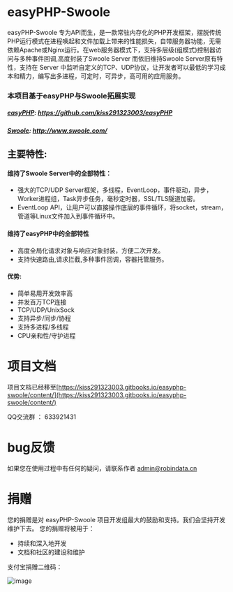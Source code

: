 # easyPHP-Swoole
easyPHP-Swoole 专为API而生，是一款常驻内存化的PHP开发框架，摆脱传统PHP运行模式在进程唤起和文件加载上带来的性能损失，自带服务器功能，无需依赖Apache或Nginx运行。在web服务器模式下，支持多层级(组模式)控制器访问与多种事件回调,高度封装了Swoole Server 而依旧维持Swoole Server原有特性，支持在 Server 中监听自定义的TCP、UDP协议，让开发者可以最低的学习成本和精力，编写出多进程，可定时，可异步，高可用的应用服务。

### 本项目基于easyPHP与Swoole拓展实现

##### [easyPHP](https://github.com/kiss291323003/easyPHP): https://github.com/kiss291323003/easyPHP
##### [Swoole](http://www.swoole.com/): http://www.swoole.com/


## 主要特性:

#### 维持了Swoole Server中的全部特性：

 - 强大的TCP/UDP Server框架，多线程，EventLoop，事件驱动，异步，Worker进程组，Task异步任务，毫秒定时器，SSL/TLS隧道加密。
 - EventLoop API，让用户可以直接操作底层的事件循环，将socket，stream，管道等Linux文件加入到事件循环中。
#### 维持了easyPHP中的全部特性
 - 高度全局化请求对象与响应对象封装，方便二次开发。
 - 支持快速路由,请求拦截,多种事件回调，容器托管服务。   
 
#### 优势:

   - 简单易用开发效率高
   - 并发百万TCP连接
   - TCP/UDP/UnixSock
   - 支持异步/同步/协程
   - 支持多进程/多线程
   - CPU亲和性/守护进程

# 项目文档

项目文档已经移至[https://kiss291323003.gitbooks.io/easyphp-swoole/content/](https://kiss291323003.gitbooks.io/easyphp-swoole/content/)

QQ交流群 ： 633921431
 
# bug反馈

 如果您在使用过程中有任何的疑问，请联系作者 admin@robindata.cn
# 捐赠
  您的捐赠是对 easyPHP-Swoole 项目开发组最大的鼓励和支持。我们会坚持开发维护下去。 您的捐赠将被用于：
  
   - 持续和深入地开发
   - 文档和社区的建设和维护
   
   支付宝捐赠二维码：
   
   ![image](https://kiss291323003.gitbooks.io/easyphp-swoole/donate.png)

